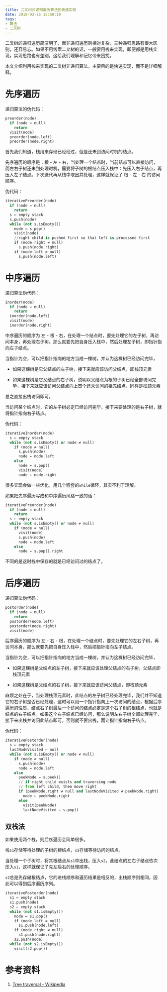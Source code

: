 ```yaml
---
title: 二叉树非递归遍历算法的快速实现
date: 2018-03-25 15:50:19
tags:
- 算法
- 二叉树
---
```


二叉树的递归遍历简洁明了，而非递归遍历则相对复杂，三种递归思路有很大区别，还容易忘。如果不用线索二叉树的话，一般要用栈来实现，即便都是用栈实现，实现思路也有差别，这给我们理解和记忆带来困扰。

本文介绍利用栈来实现的二叉树非递归算法，主要目的是快速实现，而不是详细解释。

<!-- more -->

# 先序遍历

递归算法的伪代码：

```py
preorder(node)
  if (node = null)
    return
  visit(node)
  preorder(node.left)
  preorder(node.right)
```

首先我们知道，栈用来存储已经经过，但是还未到访问时机的结点。

先序遍历的顺序是：根 - 左 - 右，当处理一个结点时，当前结点可以直接访问，而左右子树还未到处理时机，需要将子树的根结点压入栈中：先压入右子结点，再压入左子结点。下次迭代再从栈中取出并处理，这样就保证了 根 - 左 - 右 的访问顺序。

伪代码：

```py
iterativePreorder(node)
  if (node = null)
    return
  s ← empty stack
  s.push(node)
  while (not s.isEmpty())
    node ← s.pop()
    visit(node)
    //right child is pushed first so that left is processed first
    if (node.right ≠ null)
      s.push(node.right)
    if (node.left ≠ null)
      s.push(node.left)
```

# 中序遍历

递归算法伪代码：

```py
inorder(node)
  if (node = null)
    return
  inorder(node.left)
  visit(node)
  inorder(node.right)
```

中序遍历的顺序为 左 - 根 - 右，在处理一个结点时，要先处理它的左子树，再访问本身，再处理右子树。那么就要先把自身压入栈中，然后处理左子树，即指针指向左子结点。

当指针为空，可以把指针指向的地方当成一棵树，并认为这棵树已经访问完毕，

- 如果这棵树是它父结点的左子树，接下来就应该访问父结点，即栈顶元素

- 如果这棵树是它父结点的右子树，说明以父结点为根的子树已经全部访问完毕，接下来就应该访问父结点向上首个还未访问的祖先结点，同样是栈顶元素

总之直接出栈访问即可。

当访问某个结点时，它的左子树必定已经访问完毕，接下来要处理的是右子树，就将指针指向右子结点。

伪代码：

```py
iterativeInorder(node)
  s ← empty stack
  while (not s.isEmpty() or node ≠ null)
    if (node ≠ null)
      s.push(node)
      node ← node.left
    else
      node ← s.pop()
      visit(node)
      node ← node.right
```

很多实现会做一些优化，用几个嵌套的`while`循环，其实不利于理解。

如果把先序遍历写成和中序遍历风格一致的话：

```py
iterativePreorder(node)
  if (node = null)
    return
  s ← empty stack
  while (not s.isEmpty() or node ≠ null)
    if (node ≠ null)
      visit(node)
      s.push(node)
      node ← node.left
    else
      node ← s.pop().right
```

不同的是这时栈中保存的就是已经访问过的结点了。

# 后序遍历

递归算法伪代码：

```py
postorder(node)
  if (node = null)
    return
  postorder(node.left)
  postorder(node.right)
  visit(node)
```

后序遍历的顺序为 左 - 右 - 根，在处理一个结点时，要先处理它的左右子树，再访问本身，那么就要先把自身压入栈中，然后把指针指向左子结点。

当指针为空，可以把指针指向的地方当成一棵树，并认为这棵树已经访问完毕，

- 如果这棵树是父结点的左子树，接下来就应该处理父结点的右子树，父结点即栈顶元素

- 如果这棵树是父结点的右子树，接下来就应该访问父结点，即栈顶元素

麻烦之处在于，当处理栈顶元素时，此结点的左子树已经处理完毕，我们并不知道它的右子树是否已经处理，这时可以用一个指针指向上一次访问的结点，根据后序遍历的性质，结点右子树最后一个访问的结点必定是这个右子树的根结点，也就是结点的右子结点。如果这个右子结点已经访问，那么说明左右子树全部处理完毕，接下来出栈并访问此结点即可，否则就不要出栈，而让指针指向右子结点。

伪代码：

```py
iterativePostorder(node)
  s ← empty stack
  lastNodeVisited ← null
  while (not s.isEmpty() or node ≠ null)
    if (node ≠ null)
      s.push(node)
      node ← node.left
    else
      peekNode ← s.peek()
      // if right child exists and traversing node
      // from left child, then move right
      if (peekNode.right ≠ null and lastNodeVisited ≠ peekNode.right)
        node ← peekNode.right
      else
        visit(peekNode)
        lastNodeVisited ← s.pop()
```

## 双栈法

如果使用两个栈，则后序遍历会简单很多。

栈`s1`存储等待处理的子树的根结点，`s2`存储等待访问的结点。

当处理一个子树时，将其根结点从`s1`中出栈，压入`s2`，此结点的左右子结点依次压入`s1`，这样就保证了先左后右的处理顺序。

`s2`总是先存储根结点，它的进栈顺序和遍历结果是相反的，出栈顺序则相同，因此可以得到后序遍历序列。

```py
iterativePostorder(node)
  s1 ← empty stack
  s1.push(node)
  s2 ← empty stack
  while (not s1.isEmpty())
    node ← s1.pop()
    if (node.left ≠ null)
      s1.push(node.left)
    if (node.right ≠ null)
      s1.push(node.right)
    s2.push(node)
  while (not s2.isEmpty())
    visit(s2.pop())
```

# 参考资料

1. [Tree traversal - Wikipedia](https://en.wikipedia.org/wiki/Tree_traversal)
